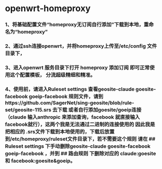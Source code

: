 # openwrt-homeproxy
### 1、将基础配置文件“homeproxy无订阅自行添加”下载到本地，重命名为“homeproxy”
### 2、通过ssh连接openwrt，并将homeproxy上传至/etc/config 文件目录下，
### 3、进入openwrt 服务目录下打开 homeproxy  添加订阅 即可正常使用这个配置模板， 分流超级精细和精准。
### 4、使用前，请进入Ruleset settings 查看geosite-claude goesite-facebook goeip-facebook 规则文件，请到https://github.com/SagerNet/sing-geosite/blob/rule-set/geosite-115.srs 去下载 或者自行添加goesite/goeip连接（claude 输入anthropic 来添加查询，facebook 就直接输入facebook就行），这两个我是无法通过二进制的连接使用的 因此我是把相应的 .srs文件下载到本地使用的，下载后放置到/etc/homeproxy/ruleset文件目录下，若不需要这个规则 请在 ## Ruleset settings 下手动删除geosite-claude goesite-facebook goeip-facebook ，并到 ## 路由规则  下删除对应的 claude:goesite 和 facebook:goesite&goeip。

